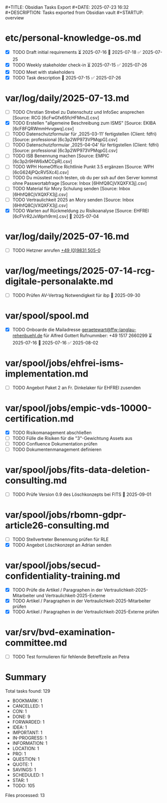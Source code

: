 #+TITLE: Obsidian Tasks Export
#+DATE: 2025-07-23 16:32
#+DESCRIPTION: Tasks exported from Obsidian vault
#+STARTUP: overview

# etc/personal-knowledge-os.md
- [x] TODO Draft initial requirements ⏳ 2025-07-16 📅 2025-07-18 ✅ 2025-07-25
- [x] TODO Weekly stakeholder check-in ⏳ 2025-07-15 ✅ 2025-07-26
- [x] TODO Meet with stakeholders 
- [x] TODO Task description 📅 2025-07-15 ✅ 2025-07-26
# var/log/daily/2025-07-13.md

- [ ] TODO Chrstian Strebel zu Datenschutz und InfoSec ansprechen [Source: RCG [6cFwGfx65fcHFMmJ].csv] 
- [x] TODO Erstellen "allgemeine Beschreibung zum ISMS" [Source: EKIBA [6cF8FQRWmmHvvgwq].csv] 
- [ ] TODO Datenschutzformular für ‚2025-03-11’ fertigstellen (Client: fdfri) [Source: professional [6c3p2WP973VPMqpG].csv] 
- [ ] TODO Datenschutzformular ‚2025-04-04’ für fertigstellen (Client: fdfri) [Source: professional [6c3p2WP973VPMqpG].csv] 
- [ ] TODO ISB Benennung machen [Source: EMPIC [6c3p2r9HW6xMCCpR].csv] 
- [ ] TODO WPH HomeOffice Richtlinie Punkt 3.5 ergänzen [Source: WPH [6cG624jPQcRV5Xc4].csv] 
- [ ] TODO Du müsstest noch testen, ob du per ssh auf den Server kommst ohne Passwortabfrage [Source: Inbox [6HhfQ8CjVXQXFX3j].csv] 
- [ ] TODO Material für Mory Schulung senden [Source: Inbox [6HhfQ8CjVXQXFX3j].csv] 
- [ ] TODO Vertraulichkeit 2025 an Mory senden [Source: Inbox [6HhfQ8CjVXQXFX3j].csv] 
- [x] TODO Warten auf Rückmeldung zu Risikoanalyse [Source: EHFREI [6cFVrR2JxWprh9rm].csv] 📅 2025-07-04
# var/log/daily/2025-07-16.md

- [ ] TODO Hetzner anrufen [+49 (0)9831 505-0](tel:004998315050) 
# var/log/meetings/2025-07-14-rcg-digitale-personalakte.md

- [ ] TODO Prüfen AV-Vertrag Notwendigkeit für ibp 📅 2025-09-30
# var/spool/spool.md
- [x] TODO Onboarde die Mailadresse geraetewart@ffw-langlau-rehenbuehl.de für Alfred Gottert Rufnummber: +49 1517 2660299 ⏳ 2025-07-16 📅 2025-07-16 ✅ 2025-08-02
# var/spool/jobs/ehfrei-isms-implementation.md
- [ ] TODO Angebot Paket 2 an Fr. Dinkelaker für EHFREI zusenden 
# var/spool/jobs/empic-vds-10000-certification.md

- [x] TODO Risikomanagement abschließen 
- [ ] TODO Fülle die Risiken für die "3"-Gewichtung Assets aus 
- [ ] TODO Confluence Dokumentation prüfen 
- [ ] TODO Dokumentenmanagement definieren 
# var/spool/jobs/fits-data-deletion-consulting.md
- [ ] TODO Prüfe Version 0.9 des Löschkonzepts bei FITS 📅 2025-09-01
# var/spool/jobs/rbomn-gdpr-article26-consulting.md

- [ ] TODO Stellvertreter Benennung prüfen für RLE 
- [x] TODO Angebot Löschkonzept an Adrian senden 
# var/spool/jobs/secud-confidentiality-training.md

- [x] TODO Prüfe die Artikel / Paragraphen in der Vertraulichkeit-2025-Mitarbeiter und Vertraulichkeit-2025-Externe 
- [x] TODO Artikel / Paragraphen in der Vertraulichkeit-2025-Mitarbeiter prüfen 
- [x] TODO Artikel / Paragraphen in der Vertraulichkeit-2025-Externe prüfen 
# var/srv/bvd-examination-committee.md

- [ ] TODO Test formulieren für fehlende Betreffzeile an Petra 
# Summary

Total tasks found: 129
- BOOKMARK: 1
- CANCELLED: 1
- CON: 1
- DONE: 9
- FORWARDED: 1
- IDEA: 1
- IMPORTANT: 1
- IN-PROGRESS: 1
- INFORMATION: 1
- LOCATION: 1
- PRO: 1
- QUESTION: 1
- QUOTE: 1
- SAVINGS: 1
- SCHEDULED: 1
- STAR: 1
- TODO: 105

Files processed: 13
